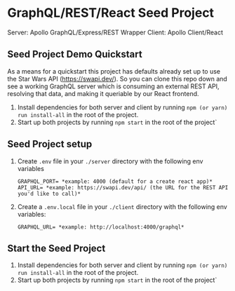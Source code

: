 # GraphQL/REST/React Seed Project
Server: Apollo GraphQL/Express/REST Wrapper
Client: Apollo Client/React

## Seed Project Demo Quickstart
As a means for a quickstart this project has defaults already set up to use the Star Wars API (https://swapi.dev/). So you can clone this repo down and see a working GraphQL server which is consuming an external REST API, resolving that data, and making it queriable by our React frontend.

  1. Install dependencies for both server and client by running `npm (or yarn) run install-all` in the root of the project.
  2. Start up both projects by running `npm start` in the root of the project`

## Seed Project setup

 1. Create `.env` file in your `./server` directory with the following env variables

    `GRAPHQL_PORT= *example: 4000 (default for a create react app)*`
    `API_URL= *example: https://swapi.dev/api/ (the URL for the REST API you'd like to call)*`
 
 2. Create a `.env.local` file in your `./client` directory with the following env variables:

    `GRAPHQL_URL= *example: http://localhost:4000/graphql*`

## Start the Seed Project

1. Install dependencies for both server and client by running `npm (or yarn) run install-all` in the root of the project.
2. Start up both projects by running `npm start` in the root of the project`